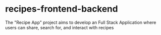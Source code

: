 # recipes-frontend-backend
The "Recipe App" project aims to develop an Full Stack Application where users can share, search for, and interact with recipes
